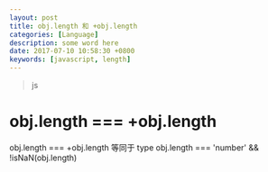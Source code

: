 ```yaml
---
layout: post
title: obj.length 和 +obj.length 
categories: [Language]
description: some word here
date: 2017-07-10 10:58:30 +0800
keywords: [javascript, length]
---
```


>js

# obj.length === +obj.length
obj.length === +obj.length 等同于 type obj.length === 'number' && !isNaN(obj.length)
